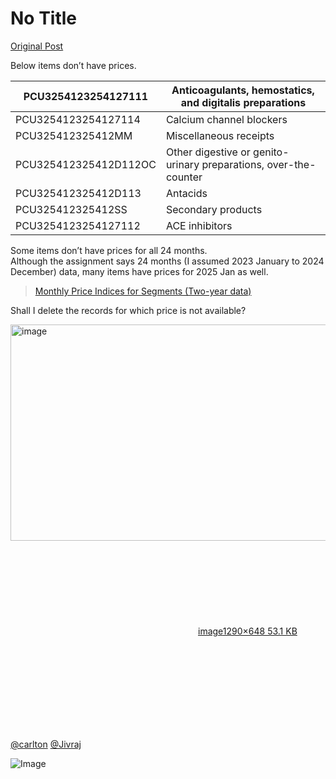 # No Title

[Original Post](https://discourse.onlinedegree.iitm.ac.in/t/169888/17)

<p>Below items don’t have prices.</p>
<div class="md-table">
<table>
<thead>
<tr>
<th>PCU3254123254127111</th>
<th>Anticoagulants, hemostatics, and digitalis preparations</th>
</tr>
</thead>
<tbody>
<tr>
<td>PCU3254123254127114</td>
<td>Calcium channel blockers</td>
</tr>
<tr>
<td>PCU325412325412MM</td>
<td>Miscellaneous receipts</td>
</tr>
<tr>
<td>PCU325412325412D112OC</td>
<td>Other digestive or genito-urinary preparations, over-the-counter</td>
</tr>
<tr>
<td>PCU325412325412D113</td>
<td>Antacids</td>
</tr>
<tr>
<td>PCU325412325412SS</td>
<td>Secondary products</td>
</tr>
<tr>
<td>PCU3254123254127112</td>
<td>ACE inhibitors</td>
</tr>
</tbody>
</table>
</div><p>Some items don’t have prices for all 24 months.<br>
Although the assignment says 24 months (I assumed 2023 January to 2024 December) data, many items have prices for 2025 Jan as well.</p>
<blockquote>
<p><a href="https://drive.google.com/file/d/1OrkZgDnx7uYjOxFW2XDrA5F0xFre_PCS/view?usp=drive_link" rel="noopener nofollow ugc">Monthly Price Indices for Segments (Two-year data)</a></p>
</blockquote>
<p>Shall I delete the records for which price is not available?<br>
<div class="lightbox-wrapper"><a class="lightbox" href="https://europe1.discourse-cdn.com/flex013/uploads/iitm/original/3X/1/a/1a6b77faf6850d0af1282a8b367f2daa95496baa.png" data-download-href="/uploads/short-url/3LIFduVmIH83bRYLkJWJn52sZEC.png?dl=1" title="image" rel="noopener nofollow ugc"><img src="https://europe1.discourse-cdn.com/flex013/uploads/iitm/original/3X/1/a/1a6b77faf6850d0af1282a8b367f2daa95496baa.png" alt="image" data-base62-sha1="3LIFduVmIH83bRYLkJWJn52sZEC" width="689" height="346" data-dominant-color="EBE9EC"><div class="meta"><svg class="fa d-icon d-icon-far-image svg-icon" aria-hidden="true"><use href="#far-image"></use></svg><span class="filename">image</span><span class="informations">1290×648 53.1 KB</span><svg class="fa d-icon d-icon-discourse-expand svg-icon" aria-hidden="true"><use href="#discourse-expand"></use></svg></div></a></div></p>
<p><a class="mention" href="/u/carlton">@carlton</a>  <a class="mention" href="/u/jivraj">@Jivraj</a></p>

![Image](https://europe1.discourse-cdn.com/flex013/uploads/iitm/original/3X/1/a/1a6b77faf6850d0af1282a8b367f2daa95496baa.png)